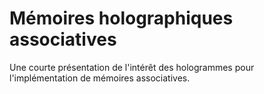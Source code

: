 Mémoires holographiques associatives
====================================

Une courte présentation de l'intérêt des hologrammes pour l'implémentation de mémoires associatives.

